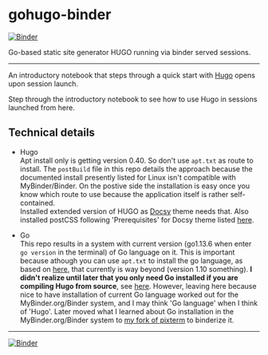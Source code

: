 # gohugo-binder

[![Binder](https://mybinder.org/badge_logo.svg)](https://mybinder.org/v2/gh/fomightez/gohugo-binder/master?filepath=index.ipynb)

Go-based static site generator HUGO running via binder served sessions.

------


An introductory notebook that steps through a quick start with [Hugo](https://gohugo.io/) opens upon session launch.

Step through the introductory notebook to see how to use Hugo in sessions launched from here.

Technical details
-----------------

- Hugo  
	Apt install only is getting version 0.40. So don't use `apt.txt` as route to install. The `postBuild` file in this repo details the approach because the documented install presently listed for Linux isn't compatible with MyBinder/Binder. On the postive side the installation is easy once you know which route to use because the application itself is rather self-contained.   
	Installed extended version of HUGO as [Docsy](https://themes.gohugo.io/docsy/) theme needs that. Also installed postCSS following 'Prerequisites' for Docsy theme listed [here]( https://themes.gohugo.io/docsy/).


- Go  
	This repo results in a system with current version (go1.13.6 when enter `go version` in the terminal) of Go language on it. This is important because athough you can use `apt.txt` to install the go language, as based on [here](https://github.com/aborruso/bashnotebook/blob/master/binder/apt.txt), that currently is way beyond (version 1.10 something). **I didn't realize until later that you only need Go installed if you are compiling Hugo from source**, see [here](https://discourse.gohugo.io/t/quick-start-doesnt-work-on-ubuntu/14686/2). However, leaving here because nice to have installation of current Go language worked out for the MyBinder.org/Binder system, and I may think 'Go language' when I think of 'Hugo'. Later moved what I learned about Go installation in the MyBinder.org/Binder system to [my fork of pixterm](https://github.com/fomightez/pixterm/) to binderize it.


----

[![Binder](https://mybinder.org/badge_logo.svg)](https://mybinder.org/v2/gh/fomightez/gohugo-binder/master?filepath=index.ipynb)
